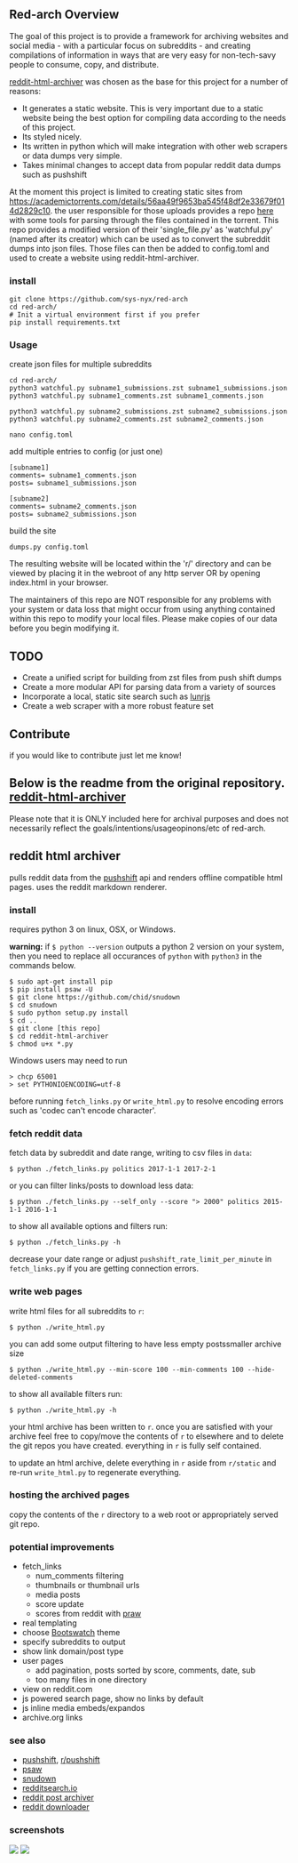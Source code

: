 ## Red-arch Overview
The goal of this project is to provide a framework for archiving websites and social media -  with a particular focus on subreddits - and creating compilations of information in ways that are very easy for non-tech-savy people to consume, copy, and distribute.

[reddit-html-archiver](https://github.com/libertysoft3/reddit-html-archiver) was chosen as the base for this project for a number of reasons:
- It generates a static website. This is very important due to a static website being the best option for compiling data according to the needs of this project.  
- Its styled nicely.
- Its written in python which will make integration with other web scrapers or data dumps very simple.
- Takes minimal changes to accept data from popular reddit data dumps such as pushshift

At the moment this project is limited to creating static sites from https://academictorrents.com/details/56aa49f9653ba545f48df2e33679f014d2829c10. the user responsible for those uploads provides a repo [here](https://github.com/Watchful1/PushshiftDumps) with some tools for parsing through the files contained in the torrent. This repo provides a modified version of their 'single_file.py' as 'watchful.py' (named after its creator) which can be used as to convert the subreddit dumps into json files. Those files can then be added to config.toml and used to create a website using reddit-html-archiver.
 
### install

```
git clone https://github.com/sys-nyx/red-arch
cd red-arch/
# Init a virtual environment first if you prefer
pip install requirements.txt

```

### Usage
create json files for multiple subreddits
```
cd red-arch/
python3 watchful.py subname1_submissions.zst subname1_submissions.json
python3 watchful.py subname1_comments.zst subname1_comments.json

python3 watchful.py subname2_submissions.zst subname2_submissions.json
python3 watchful.py subname2_comments.zst subname2_comments.json

```

```
nano config.toml

```
add multiple entries to config (or just one)

```
[subname1]
comments= subname1_comments.json
posts= subname1_submissions.json

[subname2]
comments= subname2_comments.json
posts= subname2_submissions.json
```

build the site
```
dumps.py config.toml
```

The resulting website will be located within the 'r/' directory and can be viewed by placing it in the webroot of any http server OR by opening index.html in your browser. 

The maintainers of this repo are NOT responsible for any problems with your system or data loss that might occur from using anything contained within this repo to modify your local files. Please make copies of our data before you begin modifying it. 


## TODO
- Create a unified script for building from zst files from push shift dumps
- Create a more modular API for parsing data from a variety of sources
- Incorporate a local, static site search such as [lunrjs](https://github.com/olivernn/lunr.js)
- Create a web scraper with a more robust feature set

## Contribute
if you would like to contribute just let me know!
  
## Below is the readme from the original repository. [reddit-html-archiver](https://github.com/libertysoft3/reddit-html-archiver)
Please note that it is ONLY included here for archival purposes and does not necessarily reflect the goals/intentions/usageopinons/etc of red-arch.  


## reddit html archiver

pulls reddit data from the [pushshift](https://github.com/pushshift/api) api and renders offline compatible html pages. uses the reddit markdown renderer.

### install

requires python 3 on linux, OSX, or Windows. 

**warning:** if `$ python --version` outputs a python 2 version on your system, then you need to replace all occurances of `python` with `python3` in the commands below.

    $ sudo apt-get install pip
    $ pip install psaw -U
    $ git clone https://github.com/chid/snudown
    $ cd snudown
    $ sudo python setup.py install
    $ cd ..
    $ git clone [this repo]
    $ cd reddit-html-archiver
    $ chmod u+x *.py

Windows users may need to run

    > chcp 65001
    > set PYTHONIOENCODING=utf-8

before running `fetch_links.py` or `write_html.py` to resolve encoding errors such as 'codec can't encode character'.

### fetch reddit data

fetch data by subreddit and date range, writing to csv files in `data`:

    $ python ./fetch_links.py politics 2017-1-1 2017-2-1
    
or you can filter links/posts to download less data:

    $ python ./fetch_links.py --self_only --score "> 2000" politics 2015-1-1 2016-1-1
    
to show all available options and filters run:

    $ python ./fetch_links.py -h

decrease your date range or adjust `pushshift_rate_limit_per_minute` in `fetch_links.py` if you are getting connection errors.

### write web pages

write html files for all subreddits to `r`:

    $ python ./write_html.py

you can add some output filtering to have less empty postssmaller archive size

    $ python ./write_html.py --min-score 100 --min-comments 100 --hide-deleted-comments
    
to show all available filters run:

    $ python ./write_html.py -h

your html archive has been written to `r`. once you are satisfied with your archive feel free to copy/move the contents of `r` to elsewhere and to delete the git repos you have created. everything in `r` is fully self contained.

to update an html archive, delete everything in `r` aside from `r/static` and re-run `write_html.py` to regenerate everything.

### hosting the archived pages

copy the contents of the `r` directory to a web root or appropriately served git repo.

### potential improvements

* fetch_links
  * num_comments filtering
  * thumbnails or thumbnail urls
  * media posts
  * score update
  * scores from reddit with [praw](https://github.com/praw-dev/praw)
* real templating
* choose [Bootswatch](https://bootswatch.com/) theme
* specify subreddits to output
* show link domain/post type
* user pages
  * add pagination, posts sorted by score, comments, date, sub
  * too many files in one directory
* view on reddit.com
* js powered search page, show no links by default
* js inline media embeds/expandos
* archive.org links

### see also

* [pushshift](https://github.com/pushshift/api), [r/pushshift](https://www.reddit.com/r/pushshift/)
* [psaw](https://github.com/dmarx/psaw)
* [snudown](https://github.com/reddit/snudown)
* [redditsearch.io](https://redditsearch.io/)
* [reddit post archiver](https://github.com/sJohnsonStoever/redditPostArchiver)
* [reddit downloader](https://github.com/shadowmoose/RedditDownloader)

### screenshots

![](screenshots/sub.jpg)
![](screenshots/post.jpg)
